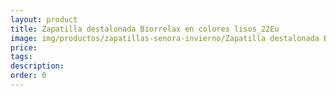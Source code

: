 ```yaml
---
layout: product
title: Zapatilla destalonada Biorrelax en colores lisos_22Eu
image: img/productos/zapatillas-senora-invierno/Zapatilla destalonada Biorrelax en colores lisos_22Eu.jpeg
price: 
tags: 
description: 
order: 0
---
```

